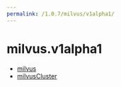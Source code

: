 ```yaml
---
permalink: /1.0.7/milvus/v1alpha1/
---
```


# milvus.v1alpha1



* [milvus](milvus.md)
* [milvusCluster](milvusCluster.md)